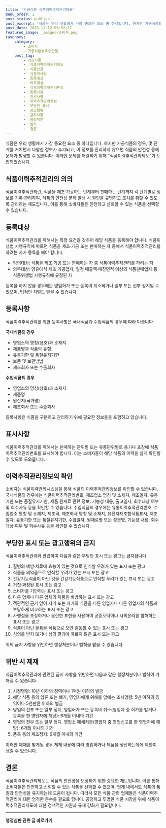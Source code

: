```yaml
---
title: '가공식품 식품이력추적관리제도'
menu_order: 1
post_status: publish
post_excerpt: '식품은 우리 생활에서 가장 중요한 요소 중 하나입니다. 하지만 가공식품의 경우, 몇 단계를 거치면서 다양한 정보가 추가되고, 이 정보를 관리하지 않으면 식품의 안전성 등에 문제가 발생할 수 있습니다. 이러한 문제를 해결하기 위해  식품이력추적관리제도 가 도입되었습니다.'
post_date: 2023-12-12 06:52:27
featured_image: _images/소비자.png
taxonomy:
    category:
        - 소비자
        - 가공식품농축수산물
    post_tag:
        - 가공식품
        -  식품이력추적관리제도
        -  식품안전
        -  식품위생법
        -  등록대상
        -  의무대상
        -  식품이력추적관리번호
        -  등록사항
        -  표시사항
        -  이력추적관리정보
        -  부당한 표시
        -  광고행위
        -  금지사항
        -  행정처분
        -  벌칙
        -  결론
---
```



식품은 우리 생활에서 가장 중요한 요소 중 하나입니다. 하지만 가공식품의 경우, 몇 단계를 거치면서 다양한 정보가 추가되고, 이 정보를 관리하지 않으면 식품의 안전성 등에 문제가 발생할 수 있습니다. 이러한 문제를 해결하기 위해 "식품이력추적관리제도"가 도입되었습니다.

## 식품이력추적관리의 의의

식품이력추적관리란, 식품을 제조·가공하는 단계부터 판매하는 단계까지 각 단계별로 정보를 기록·관리하여, 식품의 안전성 문제 발생 시 원인을 규명하고 조치를 취할 수 있도록 관리하는 제도입니다. 이를 통해 소비자들은 안전하고 신뢰할 수 있는 식품을 선택할 수 있습니다.

## 등록대상

식품이력추적관리를 위해서는 특정 요건을 갖추어 해당 식품을 등록해야 합니다. 식품위생법 시행규칙에 따르면 식품을 제조·가공 또는 판매하는 자 중에서 식품이력추적관리를 하려는 자가 등록을 해야 합니다.

- 임의대상: 식품을 제조·가공 또는 판매하는 자 중 식품이력추적관리를 하려는 자
- 의무대상: 영유아식 제조·가공업자, 일정 매출액·매장면적 이상의 식품판매업자 등 식품위생법 시행규칙에 규정된 자

등록을 하지 않을 경우에는 영업허가 또는 등록이 취소되거나 일부 또는 전부 정지될 수 있으며, 법적인 처벌도 받을 수 있습니다.

## 등록사항

식품이력추적관리를 위한 등록사항은 국내식품과 수입식품의 경우에 따라 다릅니다.

**국내식품의 경우**
- 영업소의 명칭(상호)과 소재지
- 제품명과 식품의 유형
- 유통기한 및 품질유지기한
- 보존 및 보관방법
- 제조회사 또는 수출회사

**수입식품의 경우**
- 영업소의 명칭(상호)과 소재지
- 제품명
- 원산지(국가명)
- 제조회사 또는 수출회사

등록사항은 식품을 구분하고 관리하기 위해 필요한 정보들을 포함하고 있습니다.

## 표시사항

식품이력추적관리를 위해서는 판매하는 단위별 또는 유통단위별로 용기나 포장에 식품이력추적관리번호를 표시해야 합니다. 이는 소비자들이 해당 식품의 이력을 쉽게 확인할 수 있도록 도와줍니다.

## 이력추적관리정보의 확인

소비자는 식품이력관리시스템을 통해 식품의 이력추적관리정보를 확인할 수 있습니다. 국내식품의 경우에는 식품이력추적관리번호, 제조업소 명칭 및 소재지, 제조일자, 유통기한 또는 품질유지기한, 제품 원재료 관련 정보, 기능성 내용, 출고일자, 회수대상 여부 및 회수사유 등을 확인할 수 있습니다. 수입식품의 경우에는 유통이력추적관리번호, 수입업소 명칭 및 소재지, 제조국, 제조회사 명칭 및 소재지, 유전자재조합식품표시, 제조일자, 유통기한 또는 품질유지기한, 수입일자, 원재료명 또는 성분명, 기능성 내용, 회수 대상 여부 및 회수사유 등을 확인할 수 있습니다.

## 부당한 표시 또는 광고행위의 금지

식품이력추적관리와 관련하여 다음과 같은 부당한 표시 또는 광고는 금지됩니다.

1. 질병의 예방·치료에 효능이 있는 것으로 인식할 우려가 있는 표시 또는 광고
2. 식품을 의약품으로 인식할 우려가 있는 표시 또는 광고
3. 건강기능식품이 아닌 것을 건강기능식품으로 인식할 우려가 있는 표시 또는 광고
4. 거짓·과장된 표시 또는 광고
5. 소비자를 기만하는 표시 또는 광고
6. 다른 업체나 다른 업체의 제품을 비방하는 표시 또는 광고
7. 객관적인 근거 없이 자기 또는 자기의 식품을 다른 영업자나 다른 영업자의 식품과 부당하게 비교하는 표시 또는 광고
8. 사행심을 조장하거나 음란한 표현을 사용하여 공중도덕이나 사회윤리를 침해하는 표시 또는 광고
9. 식품이 아닌 물품을 식품으로 오인·혼동할 수 있는 표시 또는 광고
10. 심의를 받지 않거나 심의 결과에 따르지 않은 표시 또는 광고

위의 금지 사항을 위반하면 행정처분이나 벌칙을 받을 수 있습니다.

## 위반 시 제재

식품이력추적관리에 관련된 금지 사항을 위반하면 다음과 같은 행정처분이나 벌칙이 가해질 수 있습니다.

1. 시정명령: 10년 이하의 징역이나 1억원 이하의 벌금
2. 해당 식품 등의 압류 또는 폐기, 영업자에게 위해를 없애는 조치명령: 5년 이하의 징역이나 5천만원 이하의 벌금
3. 영업의 전부 또는 일부 정지, 영업허가 또는 등록의 취소(영업자 중 허가를 받거나 등록을 한 영업자에 해당): 6개월 이내의 기간
4. 영업의 전부 또는 일부 정지, 영업소 폐쇄처분(영업자 중 영업신고를 한 영업자에 해당): 6개월 이내의 기간
5. 품목 등의 제조정지: 6개월 이내의 기간

이러한 제재를 받게될 경우 제재 내용에 따라 영업하거나 제품을 생산하는데에 제한이 생길 수 있습니다.

## 결론

식품이력추적관리제도는 식품의 안전성을 보장하기 위한 중요한 제도입니다. 이를 통해 소비자들은 안전하고 신뢰할 수 있는 식품을 선택할 수 있으며, 업계 내에서도 식품의 품질과 안전성을 유지하는데 도움이 됩니다. 따라서 모든 식품 관련 업체들은 식품이력추적관리에 대한 엄격한 준수를 필요로 합니다. 공정하고 투명한 식품 시장을 위해 식품이력추적관리제도에 대한 정책적인 지원과 규제 강화가 필요합니다.
<!-- wp:separator -->
<hr class="wp-block-separator has-alpha-channel-opacity"/>
<!-- /wp:separator -->

<!-- wp:group {"backgroundColor":"base","layout":{"type":"constrained"}} -->
<div class="wp-block-group has-base-background-color has-background"><!-- wp:paragraph {"align":"center","fontSize":"medium"} -->
<p class="has-text-align-center has-large-font-size"><strong>행정심판 관련 글 바로가기</strong></p>
<!-- /wp:paragraph -->


<!-- wp:latest-posts
{"categories":[{"id":15531,"count":19,"description":"","link":"https://uknowlaw.com/category/%ed%96%89%ec%a0%95%ec%8b%ac%ed%8c%90/","name":"행정심판","slug":"행정심판","taxonomy":"category","parent":0,"meta":[],"_links":{"self":[{"href":"https://uknowlaw.com/wp-json/wp/v2/categories/15531"}],"collection":[{"href":"https://uknowlaw.com/wp-json/wp/v2/categories"}],"about":[{"href":"https://uknowlaw.com/wp-json/wp/v2/taxonomies/category"}],"wp:post_type":[{"href":"https://uknowlaw.com/wp-json/wp/v2/posts?categories=15531"}],"curies":[{"name":"wp","href":"https://api.w.org/{rel}","templated":true}]}}],"postsToShow":100,"excerptLength":28,"postLayout":"grid","columns":2,"featuredImageAlign":"left","featuredImageSizeSlug":"large","fontSize":"small"} /--></div>
<!-- /wp:group -->